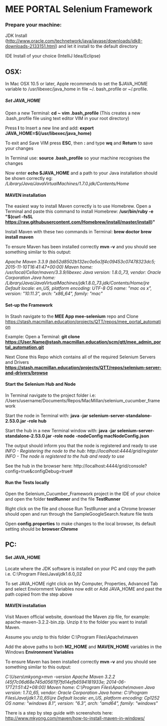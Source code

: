 # MEE PORTAL Selenium Framework

### Prepare your machine:
JDK Install (http://www.oracle.com/technetwork/java/javase/downloads/jdk8-downloads-2133151.html)
and let it install to the default directory

IDE Install of your choice (IntelliJ Idea/Eclipse)

## OSX:

In Mac OSX 10.5 or later, Apple recommends to set the $JAVA_HOME variable to 
/usr/libexec/java_home in file ~/. bash_profile or ~/.profile.

##### Set JAVA_HOME

Open a new Terminal: 
**cd ~** 
**vim .bash_profile** 
(This creates a new .bash_profile file using text editor VIM in your root directory)

Press **I** to Insert a new line and add:
**export JAVA_HOME=$(/usr/libexec/java_home)**

To exit and Save VIM press **ESC**, then **:** and type **wq** and **Return** to save your changes

In Terminal use:
**source .bash_profile**
so your machine recognises the changes

Now enter
**echo $JAVA_HOME**
and a path to your Java installation should be shown correctly eg: 
*/Library/Java/JavaVirtualMachines/1.7.0.jdk/Contents/Home*

#### MAVEN installation 

The easiest way to install Maven correctly is to use Homebrew.
Open a Terminal and paste this command to install Homebrew:
**/usr/bin/ruby -e "$(curl -fsSL https://raw.githubusercontent.com/Homebrew/install/master/install)"**

Install Maven with these two commands in Terminal:
**brew doctor**
**brew install maven**

To ensure Maven has been installed correctly 
**mvn -v** 
and you should see something similar to this output:

*Apache Maven 3.3.9 (bb52d8502b132ec0a5a3f4c09453c07478323dc5; 2015-11-10T16:41:47+00:00)
Maven home: /usr/local/Cellar/maven/3.3.9/libexec
Java version: 1.8.0_73, vendor: Oracle Corporation
Java home: /Library/Java/JavaVirtualMachines/jdk1.8.0_73.jdk/Contents/Home/jre
Default locale: en_US, platform encoding: UTF-8
OS name: "mac os x", version: "10.11.3", arch: "x86_64", family: "mac"*

#### Set-up the Framework

In Stash navigate to the **MEE App mee-selenium** repo and Clone
https://stash.macmillan.education/projects/QTT/repos/mee_portal_automation

Example:
Open a Terminal: 
**git clone https://User.Name@stash.macmillan.education/scm/qtt/mee_admin_portal_automation.git** 

Next Clone this Repo which contains all of the required Selenium Servers and Drivers
**https://stash.macmillan.education/projects/QTT/repos/selenium-server-and-drivers/browse**


#### Start the Selenium Hub and Node
In Terminal navigate to the project folder i.e:
/Users/username/Documents/Repos/MacMillan/selenium_cucumber_framework

Start the node in Terminal with:
**java -jar selenium-server-standalone-2.53.0.jar -role hub**

Start the hub in a new Terminal window with:
**java -jar selenium-server-standalone-2.53.0.jar -role node -nodeConfig macNodeConfig.json**

The output should inform you that the node is registered and ready to use
*INFO - Registering the node to the hub: http://localhost:4444/grid/register*
*INFO - The node is registered to the hub and ready to use*

See the hub in the browser here:
http://localhost:4444/grid/console?config=true&configDebug=true#

#### Run the Tests locally

Open the Selenium_Cucumber_Framework project in the IDE of your choice and open the folder **testRunner** and the file **TestRunner**

Right click on the file and choose Run TestRunner and a Chrome browser should open and run through the SampleGoogleSearch.feature file tests
 
Open **config.properties** to make changes to the local browser, its default setting should be **browser:Chrome**


## PC:

#### Set JAVA_HOME

Locate where the JDK software is installed on your PC and copy the path i.e.
C:\Program Files\Java\jdk1.6.0_02

To set JAVA_HOME right click on My Computer, Properties, Advanced Tab and select Enviornment Variables
now edit or Add JAVA_HOME and past the path copied from the step above

#### MAVEN installation 
Visit Maven official website, download the Maven zip file, for example:
apache-maven-3.2.2-bin.zip. Unzip it to the folder you want to install Maven.

Assume you unzip to this folder
C:\Program Files\Apache\maven

Add the above paths to both **M2_HOME** and **MAVEN_HOME** variables in the Windows **Environment Variables**

To ensure Maven has been installed correctly 
**mvn -v** 
and you should see something similar to this output:

*C:\Users\mkyong>mvn -version
Apache Maven 3.2.2 (45f7c06d68e745d05611f7fd14efb6594181933e; 2014-06-17T21:51:42+08:00)
Maven home: C:\Program Files\Apache\maven
Java version: 1.7.0_65, vendor: Oracle Corporation
Java home: C:\Program Files\Java\jdk1.7.0_65\jre
Default locale: en_US, platform encoding: Cp1252
OS name: "windows 8.1", version: "6.3", arch: "amd64", family: "windows"*

There is a step by step guide with screenshots here:
http://www.mkyong.com/maven/how-to-install-maven-in-windows/